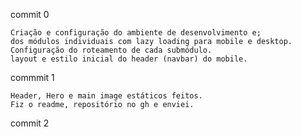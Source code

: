 commit 0

    Criação e configuração do ambiente de desenvolvimento e;
    dos módulos individuais com lazy loading para mobile e desktop.
    Configuração do roteamento de cada submódulo.
    layout e estilo inicial do header (navbar) do mobile.

commmit 1

    Header, Hero e main image estáticos feitos.
    Fiz o readme, repositório no gh e enviei.

commit 2
    
    
